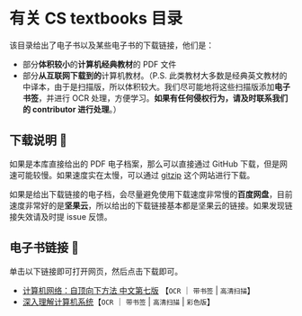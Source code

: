 # 有关 CS textbooks 目录

该目录给出了电子书以及某些电子书的下载链接，他们是：

- 部分**体积较小**的**计算机经典教材**的 PDF 文件
- 部分**从互联网下载到的**计算机教材。（P.S. 此类教材大多数是经典英文教材的中译本，由于是扫描版，所以体积较大。我们尽可能地将这些扫描版添加**电子书签**，并进行 OCR 处理，方便学习。**如果有任何侵权行为，请及时联系我们的 contributor 进行处理**。）

## 下载说明 📖

如果是本库直接给出的 PDF 电子档案，那么可以直接通过 GitHub 下载，但是网速可能较慢。如果速度实在太慢，可以通过 [gitzip](https://kinolien.github.io/gitzip/) 这个网站进行下载。

如果是给出下载链接的电子档，会尽量避免使用下载速度非常慢的**百度网盘**，目前速度非常好的是**坚果云**，所以给出的下载链接基本都是坚果云的链接。如果发现链接失效请及时提 issue 反馈。

## 电子书链接 🔗

单击以下链接即可打开网页，然后点击下载即可。

- [计算机网络：自顶向下方法 中文第七版](https://www.jianguoyun.com/p/DdX2BsgQw8vpBxiBu78C) 【`OCR` ｜ `带书签` | `高清扫描`】
- [深入理解计算机系统](https://www.jianguoyun.com/p/Db1h9VEQw8vpBxiKu78C)【`OCR` ｜ `带书签` | `高清扫描` | `彩色版`】
